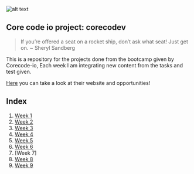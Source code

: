 ![alt text](https://uploads-ssl.webflow.com/5eb2f56932c3562feab232e3/5f73550d00249e7e96c9f3de_Logo.png 'corecodeio')

## Core code io project: corecodev

> If you’re offered a seat on a rocket ship, don’t ask what seat! Just get on. ~ Sheryl Sandberg

This is a repository for the projects done from the bootcamp given by Corecode-io, Each week I am integrating new content from the tasks and test given.
  
[Here](https://www.core-code.io/) you can take a look at their website and opportunities! 

## Index
1. [Week 1](src/week1/README.md)
2. [Week 2](src/week2/README.md)
3. [Week 3](src/week3/README.md)
4. [Week 4](src/week4/README.md)
5. [Week 5](src/week5/README.md)
6. [Week 6](src/week6/README.md)
7. [Week 7]
8. [Week 8](src/week8/README.md)
9. [Week 9](src/week9/README.md)